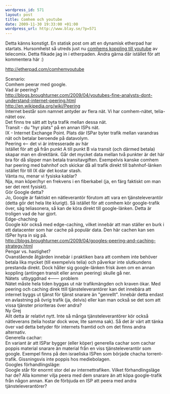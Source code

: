 ```yaml
--- 
wordpress_id: 571
layout: post
title: Comhem och youtube
date: 2009-11-30 19:33:00 +01:00
wordpress_url: http://www.blay.se/?p=571
---
```

Detta känns konstigt. En statisk post om att en dynamisk etherpad har startats. Hursomhelst så utreds just nu <a href="http://img.telecomix.org/EU/src/125956305394.jpg">comhems koppling till youtube</a> av telecomix. Detta flikade jag in i etherpaden. Ändra gärna där istället för att kommentera här :)

http://etherpad.com/comhemyoutube
<div id="magicdomid15" class="ace-line"><span class="author-g-87yqhpnr7vmbmfn9">Scenario:</span></div>
<div id="magicdomid38" class="ace-line"><span class="author-g-87yqhpnr7vmbmfn9">Comhem peerar med google.</span></div>
<div id="magicdomid52" class="ace-line"><span class="author-g-87yqhpnr7vmbmfn9">Vad är peering?</span></div>
<div id="magicdomid54" class="ace-line"><span class="author-g-87yqhpnr7vmbmfn9 url"><a href="http://blogs.broughturner.com/2009/04/youtubes-fine-analysts-dont-understand-internet-peering.html">http://blogs.broughturner.com/2009/04/youtubes-fine-analysts-dont-understand-internet-peering.html</a></span></div>
<div id="magicdomid56" class="ace-line"><span class="author-g-87yqhpnr7vmbmfn9 url"><a href="http://en.wikipedia.org/wiki/Peering">http://en.wikipedia.org/wiki/Peering</a></span></div>
<div id="magicdomid152" class="ace-line"><span class="author-g-87yqhpnr7vmbmfn9">Internet består som namnet antyder av flera nät. Vi har comhem-nätet, telia-nätet osv.</span></div>
<div id="magicdomid169" class="ace-line"><span class="author-g-87yqhpnr7vmbmfn9">Det finns tre sätt att byta trafik mellan dessa nät. </span></div>
<div id="magicdomid250" class="ace-line"><span class="author-g-87yqhpnr7vmbmfn9">Transit - du "hyr plats" på en annan ISPs nät.</span></div>
<div id="magicdomid343" class="ace-line"><span class="author-g-87yqhpnr7vmbmfn9">IX - Internet Exchange Point. Plats där ISPar byter trafik mellan varandras nät och betalar beroende på datavolym.</span></div>
<div id="magicdomid344" class="ace-line"><span class="author-g-87yqhpnr7vmbmfn9">Peering &lt;-- det vi är intresserade av här</span></div>
<div id="magicdomid626" class="ace-line"><span class="author-g-87yqhpnr7vmbmfn9">Istället för att gå från punkt A till punkt B via transit (och därmed betala) skapar man en direktlänk. Går det mycket data mellan två punkter är det här bra för då slipper man betala transitavgiften. Exempelvis kanske comhem har peering med bahnhof och skickar då all trafik direkt till bahnhof-länken istället för till IX där det kostar stash.</span></div>
<div id="magicdomid656" class="ace-line"><span class="author-g-87yqhpnr7vmbmfn9">Vänta nu, menar vi fysiska kablar?</span></div>
<div id="magicdomid750" class="ace-line"><span class="author-g-87yqhpnr7vmbmfn9">Nja, man köper/hyr en frekvens i en fiberkabel (ja, en färg faktiskt om man ser det rent fysiskt).</span></div>
<div id="magicdomid770" class="ace-line"><span class="author-g-87yqhpnr7vmbmfn9">Gör Google detta?</span></div>
<div id="magicdomid1199" class="ace-line"><span class="author-g-87yqhpnr7vmbmfn9">Jo, Google är faktiskt en nätleverantör förutom att vara en tjänsteleverantör (detta gör det hela lite klurigt). Så istället för att comhem kör google-trafik över, säg teliasonera, så kan de köra direkt till google-länken. Detta är troligen vad de har gjort.</span></div>
<div id="magicdomid965" class="ace-line"><span class="author-g-87yqhpnr7vmbmfn9">Edge-chaching</span></div>
<div id="magicdomid1166" class="ace-line"><span class="author-g-87yqhpnr7vmbmfn9">Google kör också med edge-caching, vilket innebär att man ställer en burk i ett datacenter som har cache på populär data. Den här cachen kan sen ISPer hyra in sig på. </span></div>
<div id="magicdomid999" class="ace-line"><span class="author-g-87yqhpnr7vmbmfn9 url"><a href="http://blogs.broughturner.com/2009/04/googles-peering-and-caching-strategy.html">http://blogs.broughturner.com/2009/04/googles-peering-and-caching-strategy.html</a></span></div>
<div id="magicdomid1220" class="ace-line"><span class="author-g-87yqhpnr7vmbmfn9">Pengar vs. hastighet?</span></div>
<div id="magicdomid1470" class="ace-line"><span class="author-g-87yqhpnr7vmbmfn9">Ovanstående åtgärden innebär i praktiken bara att comhem inte behöver betala lika mycket (till exempelvis telia) och påverkar inte slutkundens prestanda direkt. Dock håller sig google-länken frisk även om en annan koppling (antingen transit eller annan peering) skulle gå ner.</span></div>
<div id="magicdomid1502" class="ace-line"><span class="author-g-87yqhpnr7vmbmfn9">Nätets  utbyggdnad &lt;--- problem</span></div>
<div id="magicdomid1805" class="ace-line"><span class="author-g-87yqhpnr7vmbmfn9">Nätet måste hela tiden byggas ut när trafikmängden och kraven ökar. Med peering och caching direk ttill tjänsteleverantörer kan det innebära att internet byggs ut tjänst för tjänst snarare än "genrellt". Innebär detta endast en avlastning på övrig trafik (ja, delvis) eller kan man också se det som att vissa tjänster prioriteras över andra?</span></div>
<div id="magicdomid1825" class="ace-line"><span class="author-g-87yqhpnr7vmbmfn9">Ny Grej</span></div>
<div id="magicdomid2004" class="ace-line"><span class="author-g-87yqhpnr7vmbmfn9">Allt detta är relativt nytt. Inte så många tjänsteleverantörer kör också nätleverans (telia hostar dock wow, lite samma sak). Så det är värt att tänka över vad detta betyder för internets framtid och om det finns andra alternativ.</span></div>
<div id="magicdomid2025" class="ace-line"><span class="author-g-87yqhpnr7vmbmfn9">Generella cachar:</span></div>
<div id="magicdomid2269" class="ace-line"><span class="author-g-87yqhpnr7vmbmfn9">En variant är att ISPar bygger (eller köper) generella cachar som cachar poppis material snarare än material från en viss tjänsteleverantör som google. Exempel finns på den israeliska ISPen som började chacha torrent-trafik. Gissningsvis inte poppis hos mediebolagen.</span></div>
<div id="magicdomid2295" class="ace-line"><span class="author-g-87yqhpnr7vmbmfn9">Googles förhandlingsläge:</span></div>
<div id="magicdomid2484" class="ace-line"><span class="author-g-87yqhpnr7vmbmfn9">Google står för enormt stor del av internettrafiken. Vilket förhandlingsläge har de? Alla kommer vilja peera med dem snarare än att köpa google-trafik från någon annan. Kan de förbjuda en ISP att peera med andra tjänsteleverantörer?</span></div>
